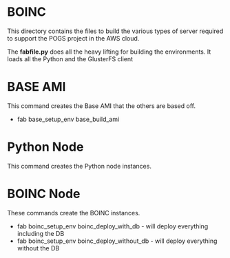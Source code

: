 # BOINC

This directory contains the files to build the various types of server required to support the POGS project in the AWS cloud.

The **fabfile.py** does all the heavy lifting for building the environments. It loads all the Python and the GlusterFS client

# BASE AMI

This command creates the Base AMI that the others are based off.

* fab base_setup_env base_build_ami


# Python Node

This command creates the Python node instances.


# BOINC Node

These commands create the BOINC instances.

* fab boinc_setup_env boinc_deploy_with_db - will deploy everything including the DB
* fab boinc_setup_env boinc_deploy_without_db - will deploy everything without the DB
